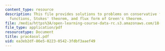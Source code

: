 ```yaml
---
content_type: resource
description: This file provides solutions to problems on conservative fields and potential
  functions, Stokes' theorem, and flux form of Green's theorem.
file: /media/https%3A/open-learning-course-data-rc.s3.amazonaws.com/18-02-multivariable-calculus-spring-2006/ea3eb2df86e5022305423fdbf3aaef49_prac4asol.pdf
file_type: application/pdf
resourcetype: Document
title: prac4asol.pdf
uid: ea3eb2df-86e5-0223-0542-3fdbf3aaef49
---
```

